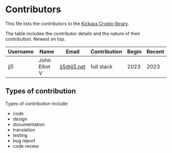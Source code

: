 # Contributors

This file lists the contributors to the
[Kickass Crypto library](https://github.com/jj5/kickass-crypto/).

The table includes the contributor details and the nature of their contribution. Newest on top.

| Username | Name          | Email       | Contribution        | Begin | Recent |
| -------- | ------------- | ----------- | ------------------- | ----- | ------ |
| jj5      | John Elliot V | jj5@jj5.net | full stack          | 2023  | 2023   |

## Types of contribution

Types of contribution include:

- code
- design
- documentation
- translation
- testing
- bug report
- code review
